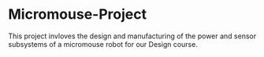 # Micromouse-Project
This project invloves the design and manufacturing of the power and sensor subsystems of a micromouse robot for our Design course.
